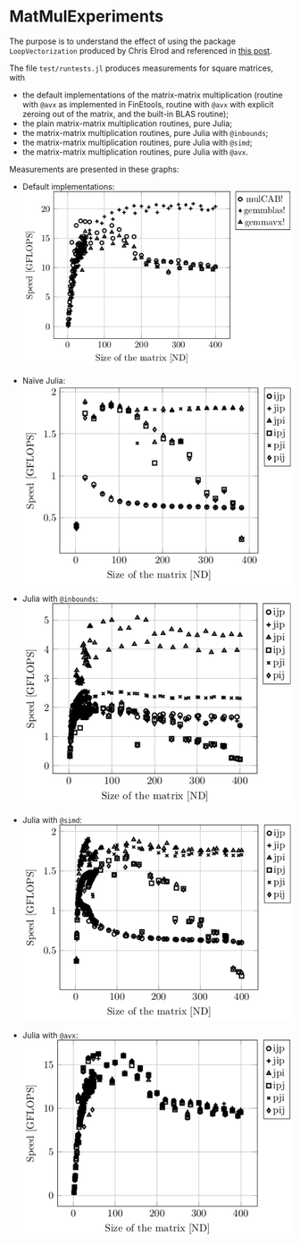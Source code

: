 # MatMulExperiments

The purpose is to understand the effect of using the package `LoopVectorization` produced by Chris Elrod and referenced in [this  post](https://discourse.julialang.org/t/ann-loopvectorization/32843).

The file `test/runtests.jl` produces measurements for square matrices, with 
- the default implementations of the matrix-matrix multiplication (routine with `@avx` as implemented in FinEtools, routine with `@avx` with explicit zeroing out of the matrix, and the built-in BLAS routine);
- the plain  matrix-matrix multiplication routines, pure Julia;
- the matrix-matrix multiplication routines, pure Julia with `@inbounds`;
- the matrix-matrix multiplication routines, pure Julia with `@simd`;
- the matrix-matrix multiplication routines, pure Julia with `@avx`.

Measurements are presented in these graphs:

- Default implementations:<br/>
![Default implementations](gflops-default.png) 

- Naïve Julia:<br/>
![Naïve Julia](gflops-plain.png)  

- Julia with `@inbounds`:<br/>
![Julia with `@inbounds`](gflops-inbounds.png)  

- Julia with `@simd`:<br/>
![Julia with `@simd`](gflops-simd.png) 

- Julia with `@avx`:<br/>
![Julia with `@avx`](gflops-avx.png) 